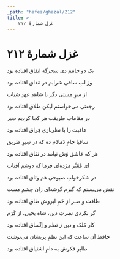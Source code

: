 ```yaml
---
_path: "hafez/ghazal/212"
title: >-
    غزل شمارهٔ ۲۱۲
---
```

# غزل شمارهٔ ۲۱۲

<div class="b" id="bn1"><div class="m1"><p>یک دو جامم دی سحرگه اتفاق افتاده بود</p></div>
<div class="m2"><p>وز لبِ ساقی شرابم در مَذاق افتاده بود</p></div></div>
<div class="b" id="bn2"><div class="m1"><p>از سرِ مستی دگر با شاهدِ عهدِ شباب</p></div>
<div class="m2"><p>رجعتی می‌خواستم لیکن طلاق افتاده بود</p></div></div>
<div class="b" id="bn3"><div class="m1"><p>در مقاماتِ طریقت هر کجا کردیم سِیر</p></div>
<div class="m2"><p>عافیت را با نظربازی فِراق افتاده بود</p></div></div>
<div class="b" id="bn4"><div class="m1"><p>ساقیا جامِ دَمادَم ده که در سِیرِ طریق</p></div>
<div class="m2"><p>هر که عاشق وَش نیامد در نفاق افتاده بود</p></div></div>
<div class="b" id="bn5"><div class="m1"><p>ای مُعَبِّر مژده‌ای فرما که دوشم آفتاب</p></div>
<div class="m2"><p>در شکرخوابِ صبوحی هم وثاق افتاده بود</p></div></div>
<div class="b" id="bn6"><div class="m1"><p>نقش می‌بستم که گیرم گوشه‌ای زان چشمِ مست</p></div>
<div class="m2"><p>طاقت و صبر از خَمِ ابروش طاق افتاده بود</p></div></div>
<div class="b" id="bn7"><div class="m1"><p>گر نکردی نصرتِ دین، شاه یحیی، از کَرَم</p></div>
<div class="m2"><p>کار مُلک و دین ز نظم و اِتِّساق افتاده بود</p></div></div>
<div class="b" id="bn8"><div class="m1"><p>حافظ آن ساعت که این نظمِ پریشان می‌نوشت</p></div>
<div class="m2"><p>طایرِ فکرش به دامِ اشتیاق افتاده بود</p></div></div>
